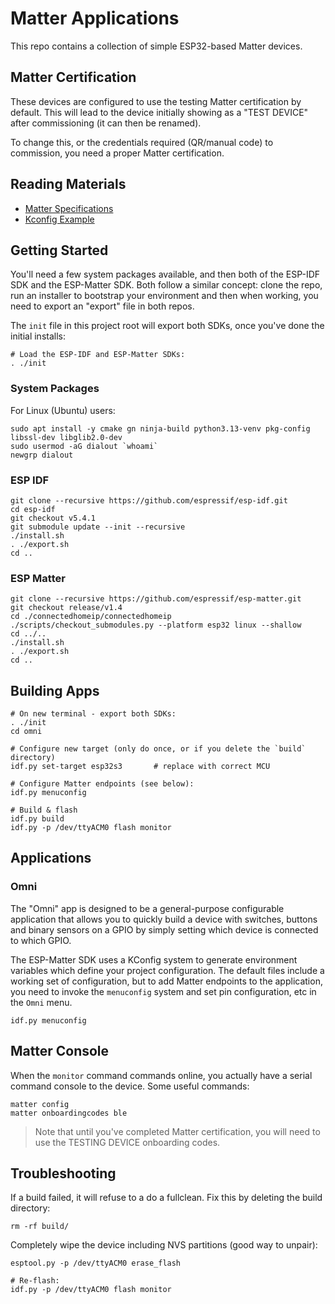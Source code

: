Matter Applications
===================
This repo contains a collection of simple ESP32-based Matter devices.

Matter Certification
--------------------
These devices are configured to use the testing Matter certification by default. This will lead to the device 
initially showing as a "TEST DEVICE" after commissioning (it can then be renamed).

To change this, or the credentials required (QR/manual code) to commission, you need a proper Matter certification.

Reading Materials
-----------------
* [Matter Specifications](https://handbook.buildwithmatter.com/specification/)
* [Kconfig Example](https://github.com/espressif/esp-idf/blob/master/examples/common_components/protocol_examples_common/Kconfig.projbuild)

Getting Started
---------------
You'll need a few system packages available, and then both of the ESP-IDF SDK and the ESP-Matter SDK. Both follow
a similar concept: clone the repo, run an installer to bootstrap your environment and then when working, you need
to export an "export" file in both repos.

The `init` file in this project root will export both SDKs, once you've done the initial installs:

    # Load the ESP-IDF and ESP-Matter SDKs:
    . ./init

### System Packages
For Linux (Ubuntu) users:

	sudo apt install -y cmake gn ninja-build python3.13-venv pkg-config libssl-dev libglib2.0-dev
	sudo usermod -aG dialout `whoami`
	newgrp dialout

### ESP IDF

	git clone --recursive https://github.com/espressif/esp-idf.git
	cd esp-idf
	git checkout v5.4.1
	git submodule update --init --recursive
	./install.sh
	. ./export.sh
	cd ..

### ESP Matter
	
	git clone --recursive https://github.com/espressif/esp-matter.git
	git checkout release/v1.4
	cd ./connectedhomeip/connectedhomeip
	./scripts/checkout_submodules.py --platform esp32 linux --shallow
	cd ../..
	./install.sh
	. ./export.sh
	cd ..

Building Apps
-------------

    # On new terminal - export both SDKs:
    . ./init
    cd omni
	
    # Configure new target (only do once, or if you delete the `build` directory)
	idf.py set-target esp32s3		# replace with correct MCU

	# Configure Matter endpoints (see below):
	idf.py menuconfig

	# Build & flash
	idf.py build 
	idf.py -p /dev/ttyACM0 flash monitor

Applications
------------
### Omni
The "Omni" app is designed to be a general-purpose configurable application that allows you to quickly build a device
with switches, buttons and binary sensors on a GPIO by simply setting which device is connected to which GPIO.

The ESP-Matter SDK uses a KConfig system to generate environment variables which define your project configuration.
The default files include a working set of configuration, but to add Matter endpoints to the application, you need to
invoke the `menuconfig` system and set pin configuration, etc in the `Omni` menu.

    idf.py menuconfig

Matter Console
--------------
When the `monitor` command commands online, you actually have a serial command console to the device. Some useful
commands:

	matter config
	matter onboardingcodes ble

> Note that until you've completed Matter certification, you will need to use the TESTING DEVICE onboarding codes.

Troubleshooting
---------------
If a build failed, it will refuse to a do a fullclean. Fix this by deleting the build directory:

    rm -rf build/

Completely wipe the device including NVS partitions (good way to unpair):

    esptool.py -p /dev/ttyACM0 erase_flash
    
    # Re-flash:
    idf.py -p /dev/ttyACM0 flash monitor


